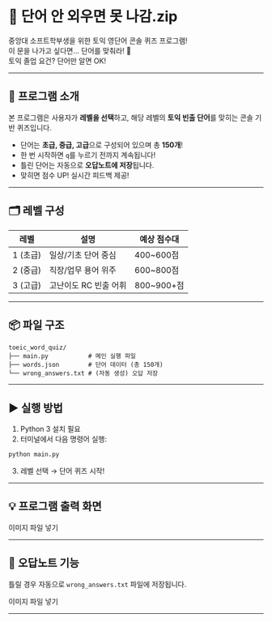 # 📖 단어 안 외우면 못 나감.zip

중앙대 소프트학부생을 위한 토익 영단어 콘솔 퀴즈 프로그램!  
이 문을 나가고 싶다면… 단어를 맞춰라! 🧠  
토익 졸업 요건? 단어만 알면 OK!

---

## 🎯 프로그램 소개

본 프로그램은 사용자가 **레벨을 선택**하고, 해당 레벨의 **토익 빈출 단어**를 맞히는 콘솔 기반 퀴즈입니다.

- 단어는 **초급, 중급, 고급**으로 구성되어 있으며 총 **150개**!
- 한 번 시작하면 `q`를 누르기 전까지 계속됩니다!
- 틀린 단어는 자동으로 **오답노트에 저장**됩니다.
- 맞히면 점수 UP! 실시간 피드백 제공!

---

## 🗂️ 레벨 구성

| 레벨 | 설명 | 예상 점수대 |
|------|------|-------------|
| 1 (초급) | 일상/기초 단어 중심 | 400~600점 |
| 2 (중급) | 직장/업무 용어 위주 | 600~800점 |
| 3 (고급) | 고난이도 RC 빈출 어휘 | 800~900+점 |

---

## 📦 파일 구조

```
toeic_word_quiz/
├── main.py           # 메인 실행 파일
├── words.json        # 단어 데이터 (총 150개)
└── wrong_answers.txt # (자동 생성) 오답 저장
```

---

## ▶️ 실행 방법

1. Python 3 설치 필요
2. 터미널에서 다음 명령어 실행:

```bash
python main.py
```

3. 레벨 선택 → 단어 퀴즈 시작!

---

## 💡 프로그램 출력 화면

이미지 파일 넣기

---

## 📝 오답노트 기능

틀릴 경우 자동으로 `wrong_answers.txt` 파일에 저장됩니다.

이미지 파일 넣기

---

